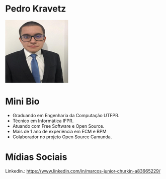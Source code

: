 # Pedro Kravetz
<img src="/speakers/img/PedroKravetz.JPG" alt="Pedro Kravetz" style="height: 200px; width:200px;"/>

# Mini Bio
* Graduando em Engenharia da Computação UTFPR.
* Técnico em Informática IFPR.
* Atuando com Free Software e Open Source.
* Mais de 1 ano de experiência em ECM e BPM
* Colaborador no projeto Open Source Camunda.

# Mídias Sociais
Linkedin.: https://www.linkedin.com/in/marcos-junior-churkin-a83665229/

